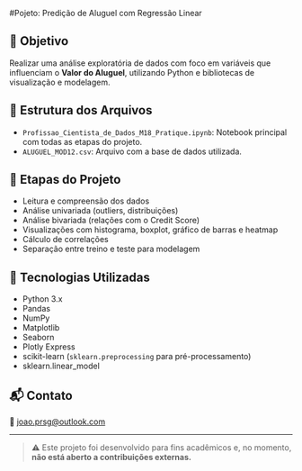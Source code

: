 #Pojeto: Predição de Aluguel com Regressão Linear

## 🎯 Objetivo
Realizar uma análise exploratória de dados com foco em variáveis que influenciam o **Valor do Aluguel**, utilizando Python e bibliotecas de visualização e modelagem.

## 📁 Estrutura dos Arquivos
- `Profissao_Cientista_de_Dados_M18_Pratique.ipynb`: Notebook principal com todas as etapas do projeto.
- `ALUGUEL_MOD12.csv`: Arquivo com a base de dados utilizada.

## 🧪 Etapas do Projeto
- Leitura e compreensão dos dados
- Análise univariada (outliers, distribuições)
- Análise bivariada (relações com o Credit Score)
- Visualizações com histograma, boxplot, gráfico de barras e heatmap
- Cálculo de correlações
- Separação entre treino e teste para modelagem

## 🧰 Tecnologias Utilizadas
- Python 3.x  
- Pandas  
- NumPy  
- Matplotlib  
- Seaborn  
- Plotly Express  
- scikit-learn (`sklearn.preprocessing` para pré-processamento)  
- sklearn.linear_model

## 📬 Contato
📧 joao.prsg@outlook.com

---

> ⚠️ Este projeto foi desenvolvido para fins acadêmicos e, no momento, **não está aberto a contribuições externas.**
